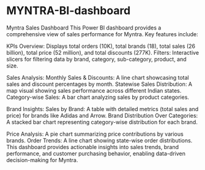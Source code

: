 # MYNTRA-BI-dashboard
Myntra Sales Dashboard
This Power BI dashboard provides a comprehensive view of sales performance for Myntra. Key features include:

KPIs Overview: Displays total orders (10K), total brands (18), total sales (26 billion), total price (52 million), and total discounts (277K).
Filters: Interactive slicers for filtering data by brand, category, sub-category, product, and size.

Sales Analysis:
Monthly Sales & Discounts: A line chart showcasing total sales and discount percentages by month.
Statewise Sales Distribution: A map visual showing sales performance across different Indian states.
Category-wise Sales: A bar chart analyzing sales by product categories.

Brand Insights:
Sales by Brand: A table with detailed metrics (total sales and price) for brands like Adidas and Arrow.
Brand Distribution Over Categories: A stacked bar chart representing category-wise distribution for each brand.

Price Analysis: A pie chart summarizing price contributions by various brands.
Order Trends: A line chart showing state-wise order distributions.
This dashboard provides actionable insights into sales trends, brand performance, and customer purchasing behavior, enabling data-driven decision-making for Myntra.



